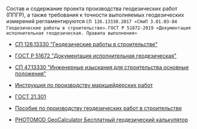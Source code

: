 Состав и содержание проекта производства геодезических работ (ППГР), а также требования к точности выполняемых геодезических измерений регламентируются `СП 126.13330.2017 «СНиП 3.01.03-84 Геодезические работы в строительстве»`.
`ГОСТ Р 51872-2019 «Документация исполнительная геодезическая. Правила выполнения»`

- [СП 126.13330 "Геодезические работы в строительстве"](https://cloud.mail.ru/public/fVUB/vTXEGECzo)

- [ГОСТ Р 51672 "Документация исполнительная геодезическая"](https://cloud.mail.ru/public/gGrn/44UrkYKq4)

- [СП 47.13330 "Инженерные изыскания для строительства основные положения"](https://cloud.mail.ru/public/DHmw/xmTyacSp5)

- [Инструкция по производству маркшейдерских работ](https://cloud.mail.ru/public/vbGB/kfLPP5aEZ)

- [ГОСТ 21.301](https://cloud.mail.ru/public/MuCj/AA9AibWxt)

- [Пособие по производству геодезических работ в строительстве](https://cloud.mail.ru/public/SPRb/9SkBsMDTD)

- [PHOTOMOD GeoCalculator Бесплатный геодезический калькулятор](https://racurs.ru/program-products/photomod-geocalculator/)